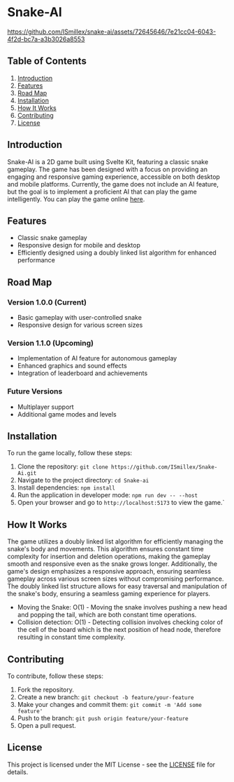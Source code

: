 # Snake-AI

https://github.com/ISmillex/snake-ai/assets/72645646/7e21cc04-6043-4f2d-bc7a-a3b3026a8553

## Table of Contents
1. [Introduction](#introduction)
2. [Features](#features)
3. [Road Map](#road-map)
4. [Installation](#installation)
5. [How It Works](#how-it-works)
6. [Contributing](#contributing)
7. [License](#license)

## Introduction
Snake-AI is a 2D game built using Svelte Kit, featuring a classic snake gameplay. The game has been designed with a focus on providing an engaging and responsive gaming experience, accessible on both desktop and mobile platforms. Currently, the game does not include an AI feature, but the goal is to implement a proficient AI that can play the game intelligently. You can play the game online [here](https://archyn.com.tr/games/snake).

## Features
- Classic snake gameplay
- Responsive design for mobile and desktop
- Efficiently designed using a doubly linked list algorithm for enhanced performance

## Road Map
### Version 1.0.0 (Current)
- Basic gameplay with user-controlled snake
- Responsive design for various screen sizes

### Version 1.1.0 (Upcoming)
- Implementation of AI feature for autonomous gameplay
- Enhanced graphics and sound effects
- Integration of leaderboard and achievements

### Future Versions
- Multiplayer support
- Additional game modes and levels


## Installation
To run the game locally, follow these steps:

1. Clone the repository: `git clone https://github.com/ISmillex/Snake-Ai.git`
2. Navigate to the project directory: `cd Snake-ai`
3. Install dependencies: `npm install`
4. Run the application in developer mode: `npm run dev -- --host`
5. Open your browser and go to `http://localhost:5173` to view the game.`

## How It Works
The game utilizes a doubly linked list algorithm for efficiently managing the snake's body and movements. This algorithm ensures constant time complexity for insertion and deletion operations, making the gameplay smooth and responsive even as the snake grows longer. Additionally, the game's design emphasizes a responsive approach, ensuring seamless gameplay across various screen sizes without compromising performance. The doubly linked list structure allows for easy traversal and manipulation of the snake's body, ensuring a seamless gaming experience for players.

- Moving the Snake: O(1) - Moving the snake involves pushing a new head and popping the tail, which are both constant time operations.
- Collision detection: O(1) - Detecting collision involves checking color of the cell of the board which is the next position of head node, therefore resulting in constant time complexity.

## Contributing
To contribute, follow these steps:

1. Fork the repository.
2. Create a new branch: `git checkout -b feature/your-feature`
3. Make your changes and commit them: `git commit -m 'Add some feature'`
4. Push to the branch: `git push origin feature/your-feature`
5. Open a pull request.

## License
This project is licensed under the MIT License - see the [LICENSE](LICENSE) file for details.
